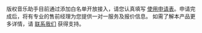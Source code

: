 版权音乐助手目前通过添加白名单开放接入，请您认真填写 [使用申请表]()。申请完成后，将有专业的售前经理为您提供一对一服务及报价信息。
如需了解本产品更多详情，请 [联系我们](https://cloud.tencent.com/act/event/connect-service) 获得支持。
